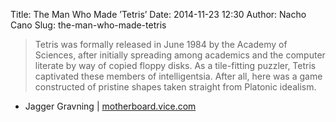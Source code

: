 Title: The Man Who Made ’Tetris’
Date: 2014-11-23 12:30
Author: Nacho Cano
Slug: the-man-who-made-tetris

> Tetris was formally released in June 1984 by the Academy of Sciences,
> after initially spreading among academics and the computer literate by
> way of copied floppy disks. As a tile-fitting puzzler, Tetris
> captivated these members of intelligentsia. After all, here was a game
> constructed of pristine shapes taken straight from Platonic idealism.

- Jagger Gravning | [motherboard.vice.com][]

  [motherboard.vice.com]: http://motherboard.vice.com/read/the-man-who-made-tetris
    "The Man Who Made 'Tetris'"
